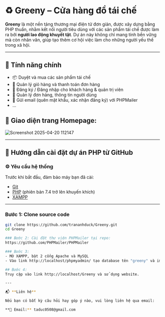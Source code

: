 ﻿# ♻️ Greeny – Cửa hàng đồ tái chế

**Greeny** là một nền tảng thương mại điện tử đơn giản, được xây dựng bằng PHP thuần, nhằm kết nối người tiêu dùng với các sản phẩm tái chế được làm ra bởi **người lao động khuyết tật**. Dự án này không chỉ mang tính bền vững mà còn nhân văn, giúp tạo thêm cơ hội việc làm cho những người yếu thế trong xã hội.

---

## 🌟 Tính năng chính

- 📦 Duyệt và mua các sản phẩm tái chế
- 🛒 Quản lý giỏ hàng và thanh toán đơn hàng
- 👤 Đăng ký / Đăng nhập cho khách hàng & quản trị viên
- 🧾 Quản lý đơn hàng, thông tin người dùng
- 📧 Gửi email (quên mật khẩu, xác nhận đăng ký) với PHPMailer
- ...
## 🌟 Giao diện trang Homepage:
![Screenshot 2025-04-20 112147](https://github.com/user-attachments/assets/83dbed6d-c159-42c2-be08-3f4e1dc8a67d)

---
## 🚀 Hướng dẫn cài đặt dự án PHP từ GitHub

### ⚙️ Yêu cầu hệ thống

Trước khi bắt đầu, đảm bảo máy bạn đã cài:

- [Git](https://git-scm.com/)
- [PHP](https://www.php.net/) (phiên bản 7.4 trở lên khuyến khích)
- [XAMPP](https://sourceforge.net/projects/xampp/files/XAMPP%20Windows/8.0.30/xampp-windows-x64-8.0.30-0-VS16-installer.exe/download)

---

### Bước 1: Clone source code

```bash
git clone https://github.com/trananhduck/Greeny.git
cd Greeny

### Bước 2: Cài đặt thư viện PHPMailer tại repo:
https://github.com/PHPMailer/PHPMailer

### Bước 3: 
- Mở XAMPP, bật 2 cổng Apache và MySQL
- Vào link http://localhost/phpmyadmin/ tạo database tên "greeny" và import file greeny.sql trong folder database, sau đó nhấn nút "Nhập"

## Bước 4:
Truy cập vào link http://localhost/Greeny và sử dụng website.

---

📬 **Liên hệ**

Nếu bạn có bất kỳ câu hỏi hay góp ý nào, vui lòng liên hệ qua email:

**📧 Email:** taduc0508@gmail.com
 
